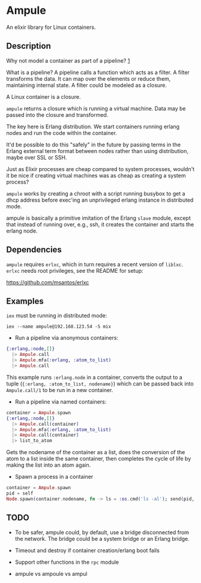 # Ampule

An elixir library for Linux containers.

## Description

Why not model a container as part of a pipeline? [1]

What is a pipeline? A pipeline calls a function which acts as a filter. A
filter transforms the data. It can map over the elements or reduce them,
maintaining internal state. A filter could be modeled as a closure.

A Linux container is a closure.

`ampule` returns a closure which is running a virtual machine. Data may
be passed into the closure and transformed.

The key here is Erlang distribution. We start containers running erlang
nodes and run the code within the container.

It'd be possible to do this "safely" in the future by passing terms in the
Erlang external term format between nodes rather than using distribution,
maybe over SSL or SSH.

Just as Elixir processes are cheap compared to system processes, wouldn't
it be nice if creating virtual machines was as cheap as creating a
system process?

`ampule` works by creating a chroot with a script running busybox to
get a dhcp address before exec'ing an unprivileged erlang instance in
distributed mode.

ampule is basically a primitive imitation of the Erlang `slave` module,
except that instead of running over, e.g., ssh, it creates the container
and starts the erlang node.

## Dependencies

`ampule` requires `erlxc`, which in turn requires a recent version of
`liblxc`. `erlxc` needs root privileges, see the README for setup:

https://github.com/msantos/erlxc

## Examples

`iex` must be running in distributed mode:

```
iex --name ampule@192.168.123.54 -S mix
```

* Run a pipeline via anonymous containers:

```elixir
{:erlang,:node,[]}
  |> Ampule.call
  |> Ampule.mfa(:erlang, :atom_to_list)
  |> Ampule.call
```

  This example runs `:erlang.node` in a container, converts the output
  to a tuple (`{:erlang, :atom_to_list, nodename}`) which can be passed
  back into `Ampule.call/1` to be run in a new container.

* Run a pipeline via named containers:

```elixir
container = Ampule.spawn
{:erlang,:node,[]}
  |> Ampule.call(container)
  |> Ampule.mfa(:erlang, :atom_to_list)
  |> Ampule.call(container)
  |> list_to_atom
```

  Gets the nodename of the container as a list, does the conversion of
  the atom to a list inside the same container, then completes the cycle
  of life by making the list into an atom again.

* Spawn a process in a container

```elixir
container = Ampule.spawn
pid = self
Node.spawn(container.nodename, fn -> ls = :os.cmd('ls -al'); send(pid, ls) end)
```

## TODO

* To be safer, ampule could, by default, use a bridge disconnected from
  the network. The bridge could be a system bridge or an Erlang bridge.

* Timeout and destroy if container creation/erlang boot fails

* Support other functions in the `rpc` module

* ampule vs ampoule vs ampul

[1]: http://cr.yp.to/qmail/qmailsec-20071101.pdf
